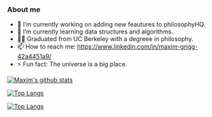 ### About me



- 🔭 I’m currently working on adding new feautures to philosophyHQ.
- 🌱 I’m currently learning data structures and algorithms.
- 🧙‍♂️ Graduated from UC Berkeley with a degreee in philosophy.
- 📫 How to reach me: https://www.linkedin.com/in/maxim-grigg-42a4451a9/
- ⚡ Fun fact: The universe is a big place.


[![Maxim's github stats](https://github-readme-stats.vercel.app/api?username=mtgrigg&theme=vision-friendly-dark&show_icons=true)](https://github.com/mtgrigg/github-readme-stats)

[![Top Langs](https://github-readme-stats.vercel.app/api/top-langs/?username=anuraghazra&langs_count=8&theme=vision-friendly-dark&show_icons=true)](https://github.com/mtgrigg/github-readme-stats)

[![Top Langs](https://github-readme-stats.vercel.app/api/top-langs/?username=anuraghazra&layout=compact&theme=vision-friendly-dark&show_icons=true)](https://github.com/mtgrigg/github-readme-stats)
